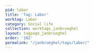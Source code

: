 ```yaml
---
pid: labor
title: 'Tag: Labor'
worktag: Labor
category: Social life
collection: worktags_janbrueghel
layout: tagpage_janbrueghel
order: '102'
permalink: "/janbrueghel/tags/labor/"
---
```

